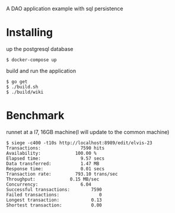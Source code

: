A DAO application example with sql persistence

# Installing

up the postgresql database

    $ docker-compose up

build and run the application

	$ go get
	$ ./build.sh
	$ ./build/wiki
	
# Benchmark

runnet at a I7, 16GB machine(I will update to the common machine)

    $ siege -c400 -t10s http://localhost:8989/edit/elvis-23
    Transactions:		        7590 hits
    Availability:		      100.00 %
    Elapsed time:		        9.57 secs
    Data transferred:	        1.47 MB
    Response time:		        0.01 secs
    Transaction rate:	      793.10 trans/sec
    Throughput:		        0.15 MB/sec
    Concurrency:		        6.04
    Successful transactions:        7590
    Failed transactions:	           0
    Longest transaction:	        0.13
    Shortest transaction:	        0.00
